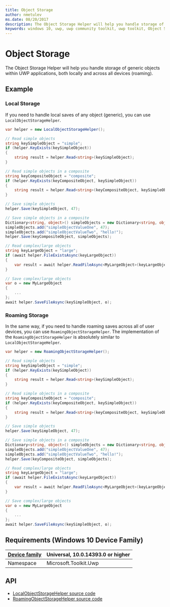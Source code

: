 ```yaml
---
title: Object Storage
author: nmetulev
ms.date: 08/20/2017
description: The Object Storage Helper will help you handle storage of generic objects within UWP applications, both locally and across all devices (roaming).
keywords: windows 10, uwp, uwp community toolkit, uwp toolkit, Object Storage, local storage, roaming storage
---
```


# Object Storage

The Object Storage Helper will help you handle storage of generic objects within UWP applications, both locally and across all devices (roaming).

## Example

### Local Storage

If you need to handle local saves of any object (generic), you can use `LocalObjectStorageHelper`.

```csharp
var helper = new LocalObjectStorageHelper();

// Read simple objects
string keySimpleObject = "simple";
if (helper.KeyExists(keySimpleObject))
{
    string result = helper.Read<string>(keySimpleObject);
}

// Read simple objects in a composite
string keyCompositeObject = "composite";
if (helper.KeyExists(keyCompositeObject, keySimpleObject))
{
    string result = helper.Read<string>(keyCompositeObject, keySimpleObject);
}

// Save simple objects
helper.Save(keySimpleObject, 47);

// Save simple objects in a composite
Dictionary<string, object>() simpleObjects = new Dictionary<string, object>();
simpleObjects.add("simpleObjectValueOne", 47);
simpleObjects.add("simpleObjectValueTwo", "hello!");
helper.Save(keyCompositeObject, simpleObjects);

// Read complex/large objects 
string keyLargeObject = "large";
if (await helper.FileExistsAsync(keyLargeObject))
{
    var result = await helper.ReadFileAsync<MyLargeObject>(keyLargeObject);
}

// Save complex/large objects 
var o = new MyLargeObject
{
    ...
};
await helper.SaveFileAsync(keySimpleObject, o);
```

### Roaming Storage

In the same way, if you need to handle roaming saves across all of user devices, you can use `RoamingObjectStorageHelper`.
The implementation of the `RoamingObjectStorageHelper` is absolutely similar to `LocalObjectStorageHelper`.

```csharp
var helper = new RoamingObjectStorageHelper();

// Read simple objects
string keySimpleObject = "simple";
if (helper.KeyExists(keySimpleObject))
{
    string result = helper.Read<string>(keySimpleObject);
}

// Read simple objects in a composite
string keyCompositeObject = "composite";
if (helper.KeyExists(keyCompositeObject, keySimpleObject))
{
    string result = helper.Read<string>(keyCompositeObject, keySimpleObject);
}

// Save simple objects
helper.Save(keySimpleObject, 47);

// Save simple objects in a composite
Dictionary<string, object>() simpleObjects = new Dictionary<string, object>();
simpleObjects.add("simpleObjectValueOne", 47);
simpleObjects.add("simpleObjectValueTwo", "hello!");
helper.Save(keyCompositeObject, simpleObjects);

// Read complex/large objects 
string keyLargeObject = "large";
if (await helper.FileExistsAsync(keyLargeObject))
{
    var result = await helper.ReadFileAsync<MyLargeObject>(keyLargeObject);
}

// Save complex/large objects 
var o = new MyLargeObject
{
    ...
};
await helper.SaveFileAsync(keySimpleObject, o);
```

## Requirements (Windows 10 Device Family)

| [Device family](http://go.microsoft.com/fwlink/p/?LinkID=526370) | Universal, 10.0.14393.0 or higher |
| --- | --- |
| Namespace | Microsoft.Toolkit.Uwp |

## API
* [LocalObjectStorageHelper source code](https://github.com/Microsoft/UWPCommunityToolkit/blob/master/Microsoft.Toolkit.Uwp/Helpers/ObjectStorage/LocalObjectStorageHelper.cs)
* [RoamingObjectStorageHelper source code](https://github.com/Microsoft/UWPCommunityToolkit/blob/master/Microsoft.Toolkit.Uwp/Helpers/ObjectStorage/RoamingObjectStorageHelper.cs)

